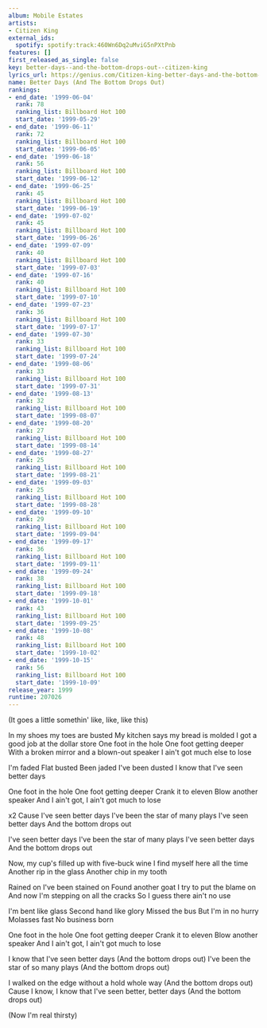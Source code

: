```yaml
---
album: Mobile Estates
artists:
- Citizen King
external_ids:
  spotify: spotify:track:460Wn6Dq2uMviG5nPXtPnb
features: []
first_released_as_single: false
key: better-days--and-the-bottom-drops-out--citizen-king
lyrics_url: https://genius.com/Citizen-king-better-days-and-the-bottom-drops-out-lyrics
name: Better Days (And The Bottom Drops Out)
rankings:
- end_date: '1999-06-04'
  rank: 78
  ranking_list: Billboard Hot 100
  start_date: '1999-05-29'
- end_date: '1999-06-11'
  rank: 72
  ranking_list: Billboard Hot 100
  start_date: '1999-06-05'
- end_date: '1999-06-18'
  rank: 56
  ranking_list: Billboard Hot 100
  start_date: '1999-06-12'
- end_date: '1999-06-25'
  rank: 45
  ranking_list: Billboard Hot 100
  start_date: '1999-06-19'
- end_date: '1999-07-02'
  rank: 45
  ranking_list: Billboard Hot 100
  start_date: '1999-06-26'
- end_date: '1999-07-09'
  rank: 40
  ranking_list: Billboard Hot 100
  start_date: '1999-07-03'
- end_date: '1999-07-16'
  rank: 40
  ranking_list: Billboard Hot 100
  start_date: '1999-07-10'
- end_date: '1999-07-23'
  rank: 36
  ranking_list: Billboard Hot 100
  start_date: '1999-07-17'
- end_date: '1999-07-30'
  rank: 33
  ranking_list: Billboard Hot 100
  start_date: '1999-07-24'
- end_date: '1999-08-06'
  rank: 33
  ranking_list: Billboard Hot 100
  start_date: '1999-07-31'
- end_date: '1999-08-13'
  rank: 32
  ranking_list: Billboard Hot 100
  start_date: '1999-08-07'
- end_date: '1999-08-20'
  rank: 27
  ranking_list: Billboard Hot 100
  start_date: '1999-08-14'
- end_date: '1999-08-27'
  rank: 25
  ranking_list: Billboard Hot 100
  start_date: '1999-08-21'
- end_date: '1999-09-03'
  rank: 25
  ranking_list: Billboard Hot 100
  start_date: '1999-08-28'
- end_date: '1999-09-10'
  rank: 29
  ranking_list: Billboard Hot 100
  start_date: '1999-09-04'
- end_date: '1999-09-17'
  rank: 36
  ranking_list: Billboard Hot 100
  start_date: '1999-09-11'
- end_date: '1999-09-24'
  rank: 38
  ranking_list: Billboard Hot 100
  start_date: '1999-09-18'
- end_date: '1999-10-01'
  rank: 43
  ranking_list: Billboard Hot 100
  start_date: '1999-09-25'
- end_date: '1999-10-08'
  rank: 48
  ranking_list: Billboard Hot 100
  start_date: '1999-10-02'
- end_date: '1999-10-15'
  rank: 56
  ranking_list: Billboard Hot 100
  start_date: '1999-10-09'
release_year: 1999
runtime: 207026
---
```

(It goes a little somethin' like, like, like this)


In my shoes my toes are busted
My kitchen says my bread is molded
I got a good job at the dollar store
One foot in the hole
One foot getting deeper
With a broken mirror and a blown-out speaker
I ain't got much else to lose

I'm faded
Flat busted
Been jaded
I've been dusted
I know that I've seen better days

One foot in the hole
One foot getting deeper
Crank it to eleven
Blow another speaker
And I ain't got, I ain't got much to lose

 x2
Cause I've seen better days
I've been the star of many plays
I've seen better days
And the bottom drops out

I've seen better days
I've been the star of many plays
I've seen better days
And the bottom drops out


Now, my cup's filled up with five-buck wine
I find myself here all the time
Another rip in the glass
Another chip in my tooth

Rained on
I've been stained on
Found another goat I try to put the blame on
And now I'm stepping on all the cracks
So I guess there ain't no use

I'm bent like glass
Second hand like glory
Missed the bus
But I'm in no hurry
Molasses fast
No business born

One foot in the hole
One foot getting deeper
Crank it to eleven
Blow another speaker
And I ain't got, I ain't got much to lose

I know that I've seen better days
(And the bottom drops out)
I've been the star of so many plays
(And the bottom drops out)

I walked on the edge without a hold whole way
(And the bottom drops out)
Cause I know, I know that I've seen better, better days
(And the bottom drops out)

(Now I'm real thirsty)
